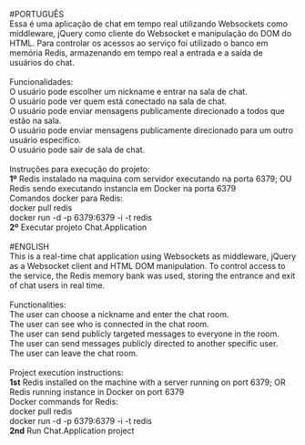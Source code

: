 #PORTUGUÊS<br/>
Essa é uma aplicação de chat em tempo real utilizando Websockets como middleware, jQuery como cliente do Websocket e manipulação do DOM do HTML.
Para controlar os acessos ao serviço foi utilizado o banco em memória Redis, armazenando em tempo real a entrada e a saída de usuários do chat.
<br/><br/>
Funcionalidades:<br/>
O usuário pode escolher um nickname e entrar na sala de chat.<br/>
O usuário pode ver quem está conectado na sala de chat.<br/>
O usuário pode enviar mensagens publicamente direcionado a todos que estão na sala.<br/>
O usuário pode enviar mensagens publicamente direcionado para um outro usuário especifico.<br/>
O usuário pode sair de sala de chat.<br/>
<br/>
Instruções para execução do projeto:<br/>
<b>1º</b> Redis instalado na maquina com servidor executando na porta 6379; OU Redis sendo executando instancia em Docker na porta 6379<br/>
Comandos docker para Redis:<br/>
docker pull redis<br/>
docker run -d -p 6379:6379 -i -t redis<br/>
<b>2º</b> Executar projeto Chat.Application
<br/><br/>
#ENGLISH<br/>
This is a real-time chat application using Websockets as middleware, jQuery as a Websocket client and HTML DOM manipulation.
To control access to the service, the Redis memory bank was used, storing the entrance and exit of chat users in real time.
<br/><br/>
Functionalities:<br/>
The user can choose a nickname and enter the chat room.<br/>
The user can see who is connected in the chat room.<br/>
The user can send publicly targeted messages to everyone in the room.<br/>
The user can send messages publicly directed to another specific user.<br/>
The user can leave the chat room.<br/>
<br/>
Project execution instructions:<br/>
<b>1st</b> Redis installed on the machine with a server running on port 6379; OR Redis running instance in Docker on port 6379<br/>
Docker commands for Redis:<br/>
docker pull redis<br/>
docker run -d -p 6379:6379 -i -t redis <br/>
<b>2nd</b> Run Chat.Application project
